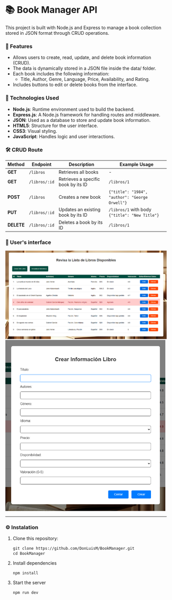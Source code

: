 #  📚 Book Manager API
This project is built with Node.js and Express to manage a book collection stored in JSON format through CRUD operations.

### 🎯 Features
- Allows users to create, read, update, and delete book information (CRUD).
- The data is dynamically stored in a JSON file inside the data/ folder.
- Each book includes the following information:
  - Title, Author, Genre, Language, Price, Availability, and Rating.
- Includes buttons to edit or delete books from the interface.
  
### 🚀 Technologies Used
- **Node.js**: Runtime environment used to build the backend.
- **Express.js**: A Node.js framework for handling routes and middleware.
- **JSON**: Used as a database to store and update book information.
- **HTML5**: Structure for the user interface.
- **CSS3**: Visual styling.
- **JavaScript**: Handles logic and user interactions.

### 🛠️ CRUD Route
| Method   | Endpoint            | Description                         | Example Usage                                      |
|----------|---------------------|-------------------------------------|--------------------------------------------------|
| **GET**      | `/libros`           | Retrieves all books                 | -                                                |
| **GET**      | `/libros/:id`       | Retrieves a specific book by its ID | `/libros/1`                                      |
| **POST**     | `/libros`           | Creates a new book                  | `{"title": "1984", "author": "George Orwell"}`   |
| **PUT**      | `/libros/:id`       | Updates an existing book by its ID  | `/libros/1` with body `{"title": "New Title"}`   |
| **DELETE**   | `/libros/:id`       | Deletes a book by its ID            | `/libros/1`                                      |

### 🟰 User's interface

<img src="assets/Interfaz.png" alt="User Interface">
<img src="assets/ModalEditarInfo.png" alt="Modal Interface" style="width:500px;">

---
### ⚙️ Instalation
1. Clone this repository:
   ```
   git clone https://github.com/DonLuisM/BookManager.git
   cd BookManager
   ```
2. Install dependencies
   ```
   npm install
   ```
3. Start the server
   ```
   npm run dev
   ```
   

